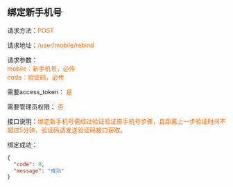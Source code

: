 ## 绑定新手机号

<p>请求方法：<span style="color:#e96900">POST</p>
<p>请求地址：<span style="color:#e96900">/user/mobile/rebind</span></p>
<p>请求参数：
<br>
<span style="color:#e96900">mobile：新手机号，必传</span>
<br>
<span style="color:#e96900">code：验证码，必传</span>
</p>
<p>需要access_token： <span style="color:#e96900">是</span></p>
<p>需要管理员权限： <span style="color:#e96900">否</span></p>
<p>接口说明：<span style="color:#e96900">绑定新手机号需经过验证验证原手机号步骤，且距离上一步验证时间不超过5分钟，验证码调发送验证码接口获取。</span></p>
<p></p>
绑定成功：

```json
{
  "code": 0,
  "message": "成功"
}
```